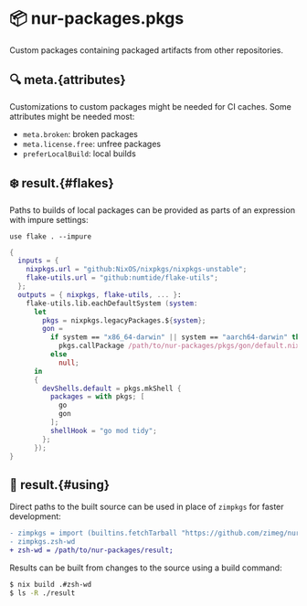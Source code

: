 # 📦 nur-packages.pkgs

Custom packages containing packaged artifacts from other repositories.

## 🔍 meta.{attributes}

Customizations to custom packages might be needed for CI caches. Some attributes
might be needed most:

- `meta.broken`: broken packages
- `meta.license.free`: unfree packages
- `preferLocalBuild`: local builds

## ❄️ result.{#flakes}

Paths to builds of local packages can be provided as parts of an expression with
impure settings:

```.envrc
use flake . --impure
```

```nix
{
  inputs = {
    nixpkgs.url = "github:NixOS/nixpkgs/nixpkgs-unstable";
    flake-utils.url = "github:numtide/flake-utils";
  };
  outputs = { nixpkgs, flake-utils, ... }:
    flake-utils.lib.eachDefaultSystem (system:
      let
        pkgs = nixpkgs.legacyPackages.${system};
        gon =
          if system == "x86_64-darwin" || system == "aarch64-darwin" then
            pkgs.callPackage /path/to/nur-packages/pkgs/gon/default.nix { }
          else
            null;
      in
      {
        devShells.default = pkgs.mkShell {
          packages = with pkgs; [
            go
            gon
          ];
          shellHook = "go mod tidy";
        };
      });
}
```

## 🏁 result.{#using}

Direct paths to the built source can be used in place of `zimpkgs` for faster
development:

```diff
- zimpkgs = import (builtins.fetchTarball "https://github.com/zimeg/nur-packages/archive/main.tar.gz") {};
- zimpkgs.zsh-wd
+ zsh-wd = /path/to/nur-packages/result;
```

Results can be built from changes to the source using a build command:

```sh
$ nix build .#zsh-wd
$ ls -R ./result
```
